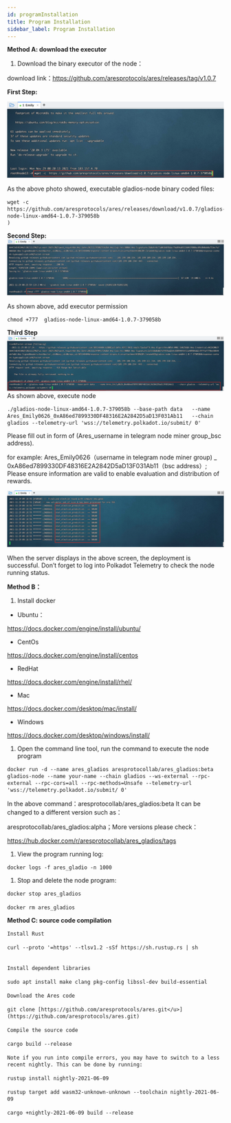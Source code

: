 ```yaml
---
id: programInstallation
title: Program Installation
sidebar_label: Program Installation
---
```


**Method A: download the executor**

1.  Download the binary executor of the node：

download link：[<u>https://github.com/aresprotocols/ares/releases/tag/v1.0.7</u>](https://github.com/aresprotocols/ares/releases/tag/v1.0.7)

**First Step:**

![](assets/build/114.png)

As the above photo showed, executable gladios-node binary coded files:
```
wget -c https://github.com/aresprotocols/ares/releases/download/v1.0.7/gladios-node-linux-amd64-1.0.7-379058b
)
```
**Second Step:**
![](assets/build/115.png)

As shown above, add executor permission

```
chmod +777  gladios-node-linux-amd64-1.0.7-379058b
```

**Third Step**
![](assets/build/116.png)
As shown above, execute node

```
./gladios-node-linux-amd64-1.0.7-379058b --base-path data   --name Ares_Emily0626_0xA86ed7899330DF48316E2A2842D5aD13F031Ab11   --chain gladios --telemetry-url 'wss://telemetry.polkadot.io/submit/ 0'
```

Please fill out in form of (Ares_username in telegram node miner group_bsc address).

for example:
Ares_Emily0626（username in telegram node miner group) _ 0xA86ed7899330DF48316E2A2842D5aD13F031Ab11（bsc address）;
Please ensure information are valid to enable evaluation and distribution of rewards.

![](assets/build/117.png)

When the server displays in the above screen, the deployment is successful. Don’t forget to log into Polkadot Telemetry to check the node running status.



**Method B：**

1.  Install docker

*   Ubuntu：

https://docs.docker.com/engine/install/ubuntu/

*   CentOs

https://docs.docker.com/engine/install/centos

*   RedHat

https://docs.docker.com/engine/install/rhel/

*   Mac

https://docs.docker.com/desktop/mac/install/

*   Windows

https://docs.docker.com/desktop/windows/install/

1.  Open the command line tool, run the command to execute the node program

```
docker run -d --name ares_gladios aresprotocollab/ares_gladios:beta gladios-node --name your-name --chain gladios --ws-external --rpc-external --rpc-cors=all --rpc-methods=Unsafe --telemetry-url 'wss://telemetry.polkadot.io/submit/ 0'

```
In the above command：aresprotocollab/ares_gladios:beta It can be changed to a different version such as：

aresprotocollab/ares_gladios:alpha；More versions please check：

https://hub.docker.com/r/aresprotocollab/ares_gladios/tags

1. View the program running log:


```
docker logs -f ares_gladio -n 1000

```

1.  Stop and delete the node program:



```
docker stop ares_gladios

docker rm ares_gladios

```


**Method C: source code compilation**
```
Install Rust

curl --proto '=https' --tlsv1.2 -sSf https://sh.rustup.rs | sh


Install dependent libraries

sudo apt install make clang pkg-config libssl-dev build-essential

Download the Ares code

git clone [https://github.com/aresprotocols/ares.git</u>](https://github.com/aresprotocols/ares.git)

Compile the source code

cargo build --release

Note if you run into compile errors, you may have to switch to a less recent nightly. This can be done by running:

rustup install nightly-2021-06-09

rustup target add wasm32-unknown-unknown --toolchain nightly-2021-06-09

cargo +nightly-2021-06-09 build --release
```
